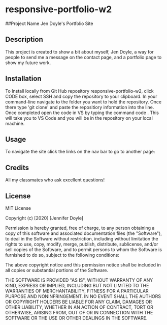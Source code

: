# responsive-portfolio-w2
##Project Name 
    Jen Doyle's Portfolio Site 
## Description 
This project is created to show a bit about myself, Jen Doyle, a way for people to send me a message on the contact page, and a portfolio page to show my future work.  

## Installation
To Install locally from Git Hub repository responsive-portfolio-w2, click CODE box, select SSH and copy the repository to your clipboard.  In your command-line navigate to the folder you want to hold the repository.   Once there type 'git clone' and paste the repositiory information into the line.   Once completed open the code in VS by typing the command code .   This will take you to VS Code and you will be in the repository on your local machine. 

## Usage
To navigate the site click the links on the nav bar to go to another page:


## Credits
All my classmates who ask excellent questions!  

## License
MIT License

Copyright (c) [2020] [Jennifer Doyle]

Permission is hereby granted, free of charge, to any person obtaining a copy
of this software and associated documentation files (the "Software"), to deal
in the Software without restriction, including without limitation the rights
to use, copy, modify, merge, publish, distribute, sublicense, and/or sell
copies of the Software, and to permit persons to whom the Software is
furnished to do so, subject to the following conditions:

The above copyright notice and this permission notice shall be included in all
copies or substantial portions of the Software.

THE SOFTWARE IS PROVIDED "AS IS", WITHOUT WARRANTY OF ANY KIND, EXPRESS OR
IMPLIED, INCLUDING BUT NOT LIMITED TO THE WARRANTIES OF MERCHANTABILITY,
FITNESS FOR A PARTICULAR PURPOSE AND NONINFRINGEMENT. IN NO EVENT SHALL THE
AUTHORS OR COPYRIGHT HOLDERS BE LIABLE FOR ANY CLAIM, DAMAGES OR OTHER
LIABILITY, WHETHER IN AN ACTION OF CONTRACT, TORT OR OTHERWISE, ARISING FROM,
OUT OF OR IN CONNECTION WITH THE SOFTWARE OR THE USE OR OTHER DEALINGS IN THE
SOFTWARE.